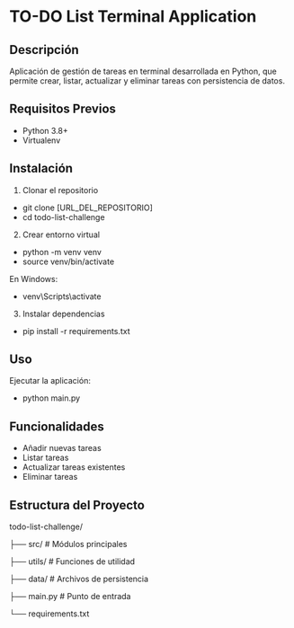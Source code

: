 # TO-DO List Terminal Application

## Descripción
Aplicación de gestión de tareas en terminal desarrollada en Python, que permite crear, listar, actualizar y eliminar tareas con persistencia de datos.

## Requisitos Previos
- Python 3.8+
- Virtualenv

## Instalación

1. Clonar el repositorio

- git clone [URL_DEL_REPOSITORIO]
- cd todo-list-challenge

2. Crear entorno virtual

- python -m venv venv
- source venv/bin/activate  

En Windows: 
- venv\Scripts\activate

3. Instalar dependencias

- pip install -r requirements.txt


## Uso
Ejecutar la aplicación:

- python main.py

## Funcionalidades

- Añadir nuevas tareas
- Listar tareas
- Actualizar tareas existentes
- Eliminar tareas

## Estructura del Proyecto

todo-list-challenge/

├── src/           # Módulos principales

├── utils/         # Funciones de utilidad

├── data/          # Archivos de persistencia

├── main.py        # Punto de entrada

└── requirements.txt